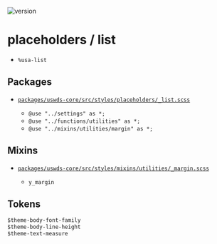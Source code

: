 ![version](https://img.shields.io/badge/version-3.3.0-4287f5.svg?style=flat)

# placeholders / list

- `%usa-list`
  
## Packages

- [`packages/uswds-core/src/styles/placeholders/_list.scss`](https://github.com/uswds/uswds/tree/v3.3.0/packages/uswds-core/src/styles/placeholders/_list.scss)

  - `@use "../settings" as *;`
  - `@use "../functions/utilities" as *;`
  - `@use "../mixins/utilities/margin" as *;`

## Mixins

- [`packages/uswds-core/src/styles/mixins/utilities/_margin.scss`](https://github.com/uswds/uswds/tree/v3.3.0/packages/uswds-core/src/styles/mixins/utilities/_margin.scss)

  - `y_margin`

## Tokens

```css
$theme-body-font-family
$theme-body-line-height
$theme-text-measure
```
